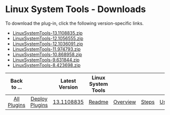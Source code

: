 
# Linux System Tools - Downloads

To download the plug-in, click the following version-specific links.
- [LinuxSystemTools-13.1108835.zip](https://raw.githubusercontent.com/UrbanCode/IBM-UCD-PLUGINS/main/files/LinuxSystemTools/LinuxSystemTools-13.1108835.zip)
- [LinuxSystemTools-12.1056555.zip](https://raw.githubusercontent.com/UrbanCode/IBM-UCD-PLUGINS/main/files/LinuxSystemTools/LinuxSystemTools-12.1056555.zip)
- [LinuxSystemTools-12.1036091.zip](https://raw.githubusercontent.com/UrbanCode/IBM-UCD-PLUGINS/main/files/LinuxSystemTools/LinuxSystemTools-12.1036091.zip)
- [LinuxSystemTools-11.974793.zip](https://raw.githubusercontent.com/UrbanCode/IBM-UCD-PLUGINS/main/files/LinuxSystemTools/LinuxSystemTools-11.974793.zip)
- [LinuxSystemTools-10.868958.zip](https://raw.githubusercontent.com/UrbanCode/IBM-UCD-PLUGINS/main/files/LinuxSystemTools/LinuxSystemTools-10.868958.zip)
- [LinuxSystemTools-9.631844.zip](https://raw.githubusercontent.com/UrbanCode/IBM-UCD-PLUGINS/main/files/LinuxSystemTools/LinuxSystemTools-9.631844.zip)
- [LinuxSystemTools-8.423698.zip](https://raw.githubusercontent.com/UrbanCode/IBM-UCD-PLUGINS/main/files/LinuxSystemTools/LinuxSystemTools-8.423698.zip)

|Back to ...||Latest Version|Linux System Tools ||||
| :---: | :---: | :---: | :---: | :---: | :---: | :---: |
|[All Plugins](../../index.md)|[Deploy Plugins](../README.md)|[13.1108835](https://raw.githubusercontent.com/UrbanCode/IBM-UCD-PLUGINS/main/files/LinuxSystemTools/LinuxSystemTools-13.1108835.zip)|[Readme](README.md)|[Overview](overview.md)|[Steps](steps.md)|[Usage](usage.md)|
